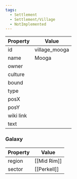 ```yaml
---
tags:
  - Settlement
  - Settlement/Village
  - NotImplemented
---
```


| Property  | Value         |
| --------- | ------------- |
| id        | village_mooga |
| name      | Mooga         |
| owner     |               |
| culture   |               |
| bound     |               |
| type      |               |
| posX      |               |
| posY      |               |
| wiki link |               |
| text      |               |

### Galaxy
| Property | Value       |
| -------- | ----------- |
| region   | [[Mid Rim]] |
| sector   | [[Perkell]] |
